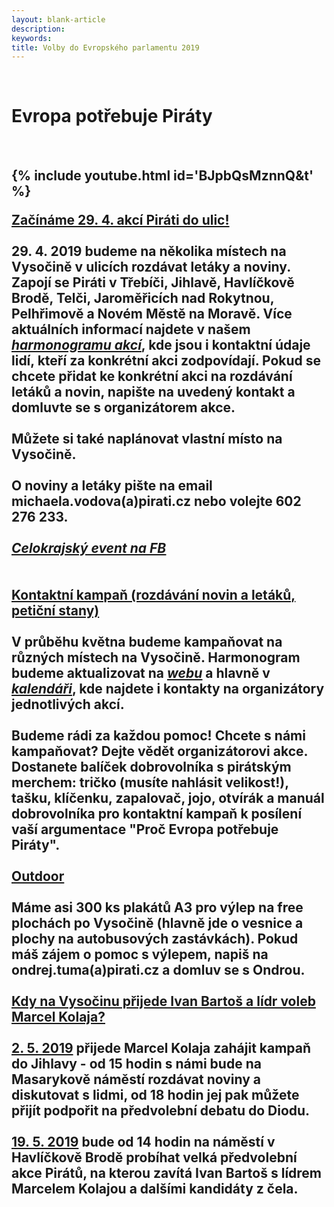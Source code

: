 ```yaml
---
layout: blank-article
description: 
keywords: 
title: Volby do Evropského parlamentu 2019
---
```


<div class="pce-hero pce-hero--entry">
    <div class="pce-hero__content">
      <br>
        <h1 class="c-page-title">Evropa potřebuje Piráty</h1><br>
        <h2 class="t-h4-alt">
          
{% include youtube.html id='BJpbQsMznnQ&t' %}

<b><u>Začínáme 29. 4. akcí Piráti do ulic!</u></b><br><br>
29. 4. 2019 budeme na několika místech na Vysočině v ulicích rozdávat letáky a noviny. Zapojí se Piráti v Třebíči, Jihlavě, Havlíčkově Brodě, Telči, Jaroměřicích nad Rokytnou, Pelhřimově a Novém Městě na Moravě. Více aktuálních informací najdete v našem <u><i><a href="https://vysocina.pirati.cz/volby-ep/harmonogram/">harmonogramu akcí</a></i></u>, kde jsou i kontaktní údaje lidí, kteří za konkrétní akci zodpovídají. Pokud se chcete přidat ke konkrétní akci na rozdávání letáků a novin, napište na uvedený kontakt a domluvte se s organizátorem akce.<br><br>
Můžete si také naplánovat vlastní místo na Vysočině.<br><br>
O noviny a letáky pište na email michaela.vodova(a)pirati.cz nebo volejte 602 276 233.<br><br>
<u><i><a href="https://www.facebook.com/events/421622075057861/" target="_blank">Celokrajský event na FB</a></i></u><br><br>          
<b><u>Kontaktní kampaň (rozdávání novin a letáků, petiční stany)</u></b><br><br>
V průběhu května budeme kampaňovat na různých místech na Vysočině. Harmonogram budeme aktualizovat na <u><i><a href="https://vysocina.pirati.cz/volby-ep/harmonogram/">webu</a></i></u> a hlavně v <u><i><a href="https://calendar.google.com/calendar/embed?src=r26esfjiivuu9temt46dholqhs%40group.calendar.google.com&ctz=Europe%2FPrague" target="_blank">kalendáři</a></i></u>, kde najdete i kontakty na organizátory jednotlivých akcí.<br><br>
Budeme rádi za každou pomoc! Chcete s námi kampaňovat? Dejte vědět organizátorovi akce.<br>
Dostanete balíček dobrovolníka s pirátským merchem: tričko (musíte nahlásit velikost!), tašku, klíčenku, zapalovač, jojo, otvírák a manuál dobrovolníka pro kontaktní kampaň k posílení vaší argumentace "Proč Evropa potřebuje Piráty".<br><br>
<b><u>Outdoor</u></b><br><br>
Máme asi 300 ks plakátů A3 pro výlep na free plochách po Vysočině (hlavně jde o vesnice a plochy na autobusových zastávkách). Pokud máš zájem o pomoc s výlepem, napiš na ondrej.tuma(a)pirati.cz a domluv se s Ondrou.<br><br>
<b><u>Kdy na Vysočinu přijede Ivan Bartoš a lídr voleb Marcel Kolaja?</u></b><br><br>
<b><u>2. 5. 2019</u></b> přijede Marcel Kolaja zahájit kampaň do Jihlavy - od 15 hodin s námi bude na Masarykově náměstí rozdávat noviny a diskutovat s lidmi, od 18 hodin jej pak můžete přijít podpořit na předvolební debatu do Diodu.<br><br> 
<b><u>19. 5. 2019</u></b> bude od 14 hodin na náměstí v Havlíčkově Brodě probíhat velká předvolební akce Pirátů, na kterou zavítá Ivan Bartoš s lídrem Marcelem Kolajou a dalšími kandidáty z čela.
      </h2>
    </div>
</div>
<br>
<br>
